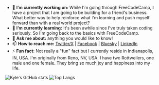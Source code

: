 - 🔭 **I’m currently working on:** While I'm going through FreeCodeCamp, I have a project that I am going to be building for a friend's business. What better way to help reinforce what I'm learning and push myself forward than with a real world project?
- 🌱 **I’m currently learning:** It's been awhile since I've truly taken coding seriously. So I'm going back to the basics with FreeCodeCamp.
- 💬 **Ask me about:** anything you would like to know!
- 📫 **How to reach me:** [Twitter/X](https://twitter.com/kylejohnsondev) | [Facebook](https://www.facebook.com/kylejohnsoncoding) | [Bluesky](https://bsky.app/profile/kylejohnson.bsky.social) | [LinkedIn](https://www.linkedin.com/in/kylejohnsondev/)
- ⚡ **Fun fact:** Not really a "fun" fact but I currently reside in Indianapolis, IN, USA. I'm originally from Reno, NV, USA. I have two Rottweilers, one male and one female. They bring so much joy and happiness into my life.

![Kyle's GitHub stats](https://github-readme-stats.vercel.app/api?username=kjohnsondev&show_icons=true&theme=dark) ![Top Langs](https://github-readme-stats.vercel.app/api/top-langs/?username=kjohnsondev&hide_progress=true)
